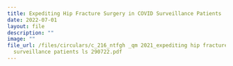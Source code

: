 ```yaml
---
title: Expediting Hip Fracture Surgery in COVID Surveillance Patients
date: 2022-07-01
layout: file
description: ""
image: ""
file_url: /files/circulars/c_216_ntfgh _qm 2021_expediting hip fracture surgery in covid
  surveillance patients ls 290722.pdf
---
```

